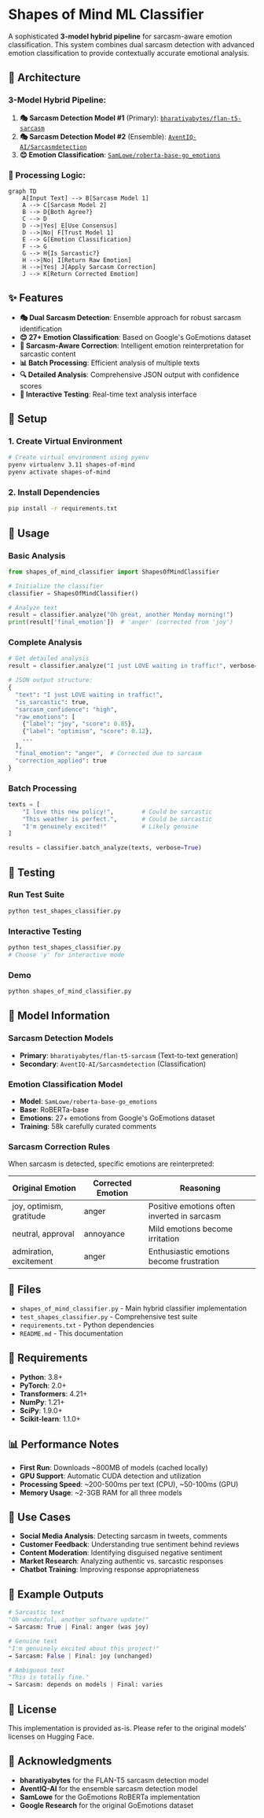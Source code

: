 # Shapes of Mind ML Classifier

A sophisticated **3-model hybrid pipeline** for sarcasm-aware emotion classification. This system combines dual sarcasm detection with advanced emotion classification to provide contextually accurate emotional analysis.

## 🧠 Architecture

### **3-Model Hybrid Pipeline:**

1. **🎭 Sarcasm Detection Model #1** (Primary): [`bharatiyabytes/flan-t5-sarcasm`](https://huggingface.co/bharatiyabytes/flan-t5-sarcasm)
2. **🎭 Sarcasm Detection Model #2** (Ensemble): [`AventIQ-AI/Sarcasmdetection`](https://huggingface.co/AventIQ-AI/Sarcasmdetection)  
3. **😊 Emotion Classification**: [`SamLowe/roberta-base-go_emotions`](https://huggingface.co/SamLowe/roberta-base-go_emotions)

### **🔄 Processing Logic:**

```mermaid
graph TD
    A[Input Text] --> B[Sarcasm Model 1]
    A --> C[Sarcasm Model 2]
    B --> D{Both Agree?}
    C --> D
    D -->|Yes| E[Use Consensus]
    D -->|No| F[Trust Model 1]
    E --> G[Emotion Classification]
    F --> G
    G --> H{Is Sarcastic?}
    H -->|No| I[Return Raw Emotion]
    H -->|Yes| J[Apply Sarcasm Correction]
    J --> K[Return Corrected Emotion]
```

## ✨ Features

- **🎭 Dual Sarcasm Detection**: Ensemble approach for robust sarcasm identification
- **😊 27+ Emotion Classification**: Based on Google's GoEmotions dataset
- **🔄 Sarcasm-Aware Correction**: Intelligent emotion reinterpretation for sarcastic content
- **📊 Batch Processing**: Efficient analysis of multiple texts
- **🔍 Detailed Analysis**: Comprehensive JSON output with confidence scores
- **💬 Interactive Testing**: Real-time text analysis interface

## 🚀 Setup

### 1. Create Virtual Environment

```bash
# Create virtual environment using pyenv
pyenv virtualenv 3.11 shapes-of-mind
pyenv activate shapes-of-mind
```

### 2. Install Dependencies

```bash
pip install -r requirements.txt
```

## 📖 Usage

### Basic Analysis

```python
from shapes_of_mind_classifier import ShapesOfMindClassifier

# Initialize the classifier
classifier = ShapesOfMindClassifier()

# Analyze text
result = classifier.analyze("Oh great, another Monday morning!")
print(result['final_emotion'])  # 'anger' (corrected from 'joy')
```

### Complete Analysis

```python
# Get detailed analysis
result = classifier.analyze("I just LOVE waiting in traffic!", verbose=True)

# JSON output structure:
{
  "text": "I just LOVE waiting in traffic!",
  "is_sarcastic": true,
  "sarcasm_confidence": "high",
  "raw_emotions": [
    {"label": "joy", "score": 0.85},
    {"label": "optimism", "score": 0.12},
    ...
  ],
  "final_emotion": "anger",  # Corrected due to sarcasm
  "correction_applied": true
}
```

### Batch Processing

```python
texts = [
    "I love this new policy!",        # Could be sarcastic
    "This weather is perfect.",       # Could be sarcastic  
    "I'm genuinely excited!"          # Likely genuine
]

results = classifier.batch_analyze(texts, verbose=True)
```

## 🧪 Testing

### Run Test Suite
```bash
python test_shapes_classifier.py
```

### Interactive Testing
```bash
python test_shapes_classifier.py
# Choose 'y' for interactive mode
```

### Demo
```bash
python shapes_of_mind_classifier.py
```

## 🎯 Model Information

### **Sarcasm Detection Models**
- **Primary**: `bharatiyabytes/flan-t5-sarcasm` (Text-to-text generation)
- **Secondary**: `AventIQ-AI/Sarcasmdetection` (Classification)

### **Emotion Classification Model**  
- **Model**: `SamLowe/roberta-base-go_emotions`
- **Base**: RoBERTa-base
- **Emotions**: 27+ emotions from Google's GoEmotions dataset
- **Training**: 58k carefully curated comments

### **Sarcasm Correction Rules**
When sarcasm is detected, specific emotions are reinterpreted:

| Original Emotion | Corrected Emotion | Reasoning |
|-----------------|------------------|-----------|
| joy, optimism, gratitude | anger | Positive emotions often inverted in sarcasm |
| neutral, approval | annoyance | Mild emotions become irritation |
| admiration, excitement | anger | Enthusiastic emotions become frustration |

## 📁 Files

- `shapes_of_mind_classifier.py` - Main hybrid classifier implementation
- `test_shapes_classifier.py` - Comprehensive test suite
- `requirements.txt` - Python dependencies  
- `README.md` - This documentation

## 🔧 Requirements

- **Python**: 3.8+
- **PyTorch**: 2.0+
- **Transformers**: 4.21+
- **NumPy**: 1.21+
- **SciPy**: 1.9.0+
- **Scikit-learn**: 1.1.0+

## 📊 Performance Notes

- **First Run**: Downloads ~800MB of models (cached locally)
- **GPU Support**: Automatic CUDA detection and utilization
- **Processing Speed**: ~200-500ms per text (CPU), ~50-100ms (GPU)
- **Memory Usage**: ~2-3GB RAM for all three models

## 🎯 Use Cases

- **Social Media Analysis**: Detecting sarcasm in tweets, comments
- **Customer Feedback**: Understanding true sentiment behind reviews  
- **Content Moderation**: Identifying disguised negative sentiment
- **Market Research**: Analyzing authentic vs. sarcastic responses
- **Chatbot Training**: Improving response appropriateness

## 🔬 Example Outputs

```python
# Sarcastic text
"Oh wonderful, another software update!" 
→ Sarcasm: True | Final: anger (was joy)

# Genuine text  
"I'm genuinely excited about this project!"
→ Sarcasm: False | Final: joy (unchanged)

# Ambiguous text
"This is totally fine."
→ Sarcasm: depends on models | Final: varies
```

## 📄 License

This implementation is provided as-is. Please refer to the original models' licenses on Hugging Face.

## 🙏 Acknowledgments

- **bharatiyabytes** for the FLAN-T5 sarcasm detection model
- **AventIQ-AI** for the ensemble sarcasm detection model  
- **SamLowe** for the GoEmotions RoBERTa implementation
- **Google Research** for the original GoEmotions dataset
